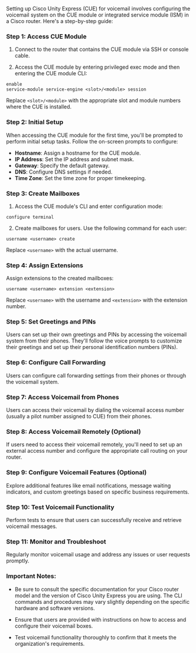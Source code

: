 Setting up Cisco Unity Express (CUE) for voicemail involves configuring the voicemail system on the CUE module or integrated service module (ISM) in a Cisco router. Here's a step-by-step guide:

### Step 1: Access CUE Module

1. Connect to the router that contains the CUE module via SSH or console cable.

2. Access the CUE module by entering privileged exec mode and then entering the CUE module CLI:

```shell
enable
service-module service-engine <slot>/<module> session
```

Replace `<slot>/<module>` with the appropriate slot and module numbers where the CUE is installed.

### Step 2: Initial Setup

When accessing the CUE module for the first time, you'll be prompted to perform initial setup tasks. Follow the on-screen prompts to configure:

- **Hostname**: Assign a hostname for the CUE module.
- **IP Address**: Set the IP address and subnet mask.
- **Gateway**: Specify the default gateway.
- **DNS**: Configure DNS settings if needed.
- **Time Zone**: Set the time zone for proper timekeeping.

### Step 3: Create Mailboxes

1. Access the CUE module's CLI and enter configuration mode:

```shell
configure terminal
```

2. Create mailboxes for users. Use the following command for each user:

```shell
username <username> create
```

Replace `<username>` with the actual username.

### Step 4: Assign Extensions

Assign extensions to the created mailboxes:

```shell
username <username> extension <extension>
```

Replace `<username>` with the username and `<extension>` with the extension number.

### Step 5: Set Greetings and PINs

Users can set up their own greetings and PINs by accessing the voicemail system from their phones. They'll follow the voice prompts to customize their greetings and set up their personal identification numbers (PINs).

### Step 6: Configure Call Forwarding

Users can configure call forwarding settings from their phones or through the voicemail system.

### Step 7: Access Voicemail from Phones

Users can access their voicemail by dialing the voicemail access number (usually a pilot number assigned to CUE) from their phones.

### Step 8: Access Voicemail Remotely (Optional)

If users need to access their voicemail remotely, you'll need to set up an external access number and configure the appropriate call routing on your router.

### Step 9: Configure Voicemail Features (Optional)

Explore additional features like email notifications, message waiting indicators, and custom greetings based on specific business requirements.

### Step 10: Test Voicemail Functionality

Perform tests to ensure that users can successfully receive and retrieve voicemail messages.

### Step 11: Monitor and Troubleshoot

Regularly monitor voicemail usage and address any issues or user requests promptly.

### Important Notes:

- Be sure to consult the specific documentation for your Cisco router model and the version of Cisco Unity Express you are using. The CLI commands and procedures may vary slightly depending on the specific hardware and software versions.

- Ensure that users are provided with instructions on how to access and configure their voicemail boxes.

- Test voicemail functionality thoroughly to confirm that it meets the organization's requirements.
